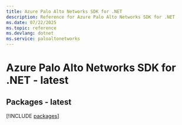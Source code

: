 ```yaml
---
title: Azure Palo Alto Networks SDK for .NET
description: Reference for Azure Palo Alto Networks SDK for .NET
ms.date: 07/22/2025
ms.topic: reference
ms.devlang: dotnet
ms.service: paloaltonetworks
---
```

# Azure Palo Alto Networks SDK for .NET - latest
## Packages - latest
[!INCLUDE [packages](palo-alto-networks-index.md)]